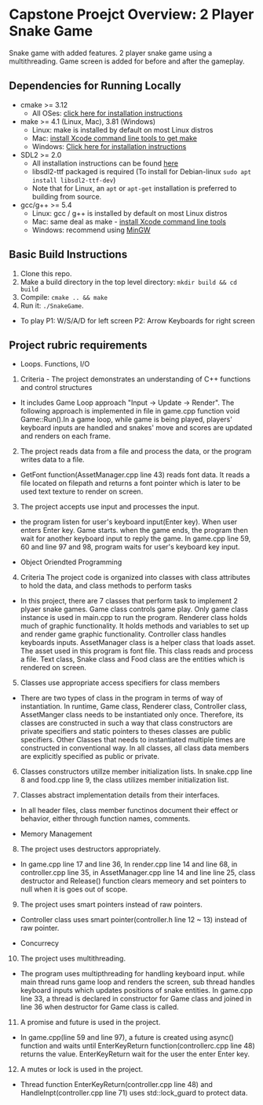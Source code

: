 # Capstone Proejct Overview: 2 Player Snake Game 
Snake game with added features. 2 player snake game using a multithreading. Game screen is added for before and after the gameplay.

## Dependencies for Running Locally
* cmake >= 3.12
  * All OSes: [click here for installation instructions](https://cmake.org/install/)
* make >= 4.1 (Linux, Mac), 3.81 (Windows)
  * Linux: make is installed by default on most Linux distros
  * Mac: [install Xcode command line tools to get make](https://developer.apple.com/xcode/features/)
  * Windows: [Click here for installation instructions](http://gnuwin32.sourceforge.net/packages/make.htm)
* SDL2 >= 2.0
  * All installation instructions can be found [here](https://wiki.libsdl.org/Installation)
  * libsdl2-ttf packaged is required (To install for Debian-linux `sudo apt install libsdl2-ttf-dev`)
  * Note that for Linux, an `apt` or `apt-get` installation is preferred to building from source.
* gcc/g++ >= 5.4
  * Linux: gcc / g++ is installed by default on most Linux distros
  * Mac: same deal as make - [install Xcode command line tools](https://developer.apple.com/xcode/features/)
  * Windows: recommend using [MinGW](http://www.mingw.org/)

## Basic Build Instructions

1. Clone this repo.
2. Make a build directory in the top level directory: `mkdir build && cd build`
3. Compile: `cmake .. && make`
4. Run it: `./SnakeGame`.

* To play 
P1: W/S/A/D for left screen
P2: Arrow Keyboards for right screen

## Project rubric requirements
* Loops. Functions, I/O
1. Criteria - The project demonstrates an understanding of C++ functions and control structures
- It includes Game Loop approach "Input -> Update -> Render". The following approach is implemented in file in game.cpp function void Game::Run().In a game loop, while game is being played, players' keyboard inputs are handled and snakes' move and scores are updated and renders on each frame. 

2. The project reads data from a file and process the data, or the program writes data to a file.
- GetFont function(AssetManager.cpp line 43) reads font data. It reads a file located on filepath and returns a font pointer which is later to be used text texture to render on screen. 

3. The project accepts use input and processes the input.
- the program listen for user's keyboard input(Enter key). When user enters Enter key. Game starts. when the game ends, the program then wait for another keyboard input to reply the game. In game.cpp line 59, 60 and line 97 and 98, program waits for user's keyboard key input.

* Object Oriendted Programming
4. Criteria The project code is organized into classes with class attributes to hold the data, and class methods to perform tasks
- In this project, there are 7 classes that perform task to implement 2 plyaer snake games. Game class controls game play. Only game class instance is used in main.cpp to run the program. Renderer class holds much of graphic functionality. It holds methods and variables to set up and render game graphic functionality. Controller class handles keyboards inputs. AssetManager class is a helper class that loads asset. The asset used in this program is font file. This class reads and process a file. Text class, Snake class and Food class are the entities which is rendered on screen.

5. Classes use appropriate access specifiers for class members
- There are two types of class in the program in terms of way of instantiation. In runtime, Game class, Renderer class, Controller class, AssetManger class needs to be instantiated only once. Therefore, its classes are constructed in such a way that class constructors are private specifiers and static pointers to theses classes are public specifiers. Other Classes that needs to instantiated multiple times are constructed in conventional way. In all classes, all class data members are explicitly specified as public or private.

6. Classes constructors utillze member initialization lists.
In snake.cpp line 8 and food.cpp line 9, the class utilizes member initialization list.


7. Classes abstract implementation details from their interfaces.
- In all header files, class member functinos document their effect or behavior, either through function names, comments. 


* Memory Management
8. The project uses destructors appropriately.
- In game.cpp line 17 and line 36, In render.cpp line 14 and line 68, in controller.cpp line 35, in AssetManager.cpp line 14 and line line 25, class destructor and Release() function clears memeory and set pointers to null when it is goes out of scope.

9. The project uses smart pointers instead of raw pointers.
- Controller class uses smart pointer(controller.h line 12 ~ 13) instead of raw pointer.  

* Concurrecy
10. The project uses multithreading.
- The program uses multipthreading for handling keyboard input. while main thread runs game loop and renders the screen, sub thread handles keyboard inputs which updates positions of snake entities. In game.cpp line 33, a thread is declared in constructor for Game class and joined in line 36 when destructor for Game class is called.

11. A promise and future is used in the project.
- In game.cpp(line 59 and line 97), a future is created using async() function and waits until EnterKeyReturn function(controllerc.cpp line 48) returns the value. EnterKeyReturn wait for the user the enter Enter key. 

12. A mutes or lock is used in the project.
- Thread function EnterKeyReturn(controller.cpp line 48) and HandleInpt(controller.cpp line 71) uses std::lock_guard to protect data.

